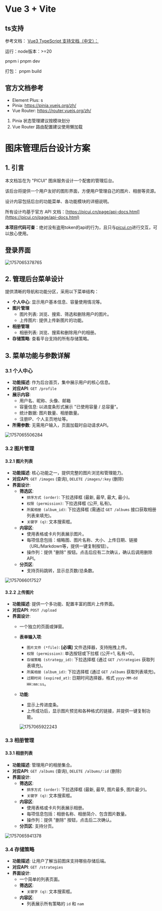 # Vue 3 + Vite

## ts支持

参考文档：
[Vue3 TypeScript 支持文档（中文）：](https://cn.vuejs.org/guide/typescript/overview.html)

运行：node版本：>=20

pnpm i
pnpm dev

打包：
pnpm build

## 官方文档参考

- Element Plus: s
- Pinia: https://pinia.vuejs.org/zh/
- Vue Router: https://router.vuejs.org/zh/

1. Pinia 状态管理建议按模块划分
2. Vue Router 路由配置建议使用懒加载

# 图床管理后台设计方案

## 1. 引言

本文档旨在为 "PICUI" 图床服务设计一个配套的管理后台。

该后台将提供一个用户友好的图形界面，方便用户管理自己的图片、相册等资源。

设计内容包括后台的功能菜单、各功能模块的详细说明。

所有设计均基于官方 API 文档：[https://picui.cn/page/api-docs.html](https://picui.cn/page/api-docs.html)

**本项目代码可查**：绝对没有盗用token的api的行为，且只与[picui.cn](https://picui.cn/api/v1)进行交互，可以放心使用。

## 登录界面

![1757065378765](image/README/1757065378765.png)

## 2. 管理后台菜单设计

提供清晰的导航和功能分区，采用以下菜单结构：

- **个人中心**: 显示用户基本信息、容量使用情况等。
- **图片管理**
  - 图片列表: 浏览、搜索、筛选和删除用户的图片。
  - 上传图片: 提供上传新图片的功能。
- **相册管理**
  - 相册列表: 浏览、搜索和删除用户的相册。
- **存储策略**: 查看平台支持的所有存储策略。

## 3. 菜单功能与参数详解

### 3.1 个人中心

- **功能描述**: 作为后台首页，集中展示用户的核心信息。
- **对应API**: `GET /profile`
- **展示内容**:
  - 用户名、昵称、头像、邮箱
  - 容量信息: 以进度条形式展示 "已使用容量 / 总容量"。
  - 统计数据: 图片数量、相册数量。
  - 注册IP、个人主页地址等。
- **所需参数**: 无需用户输入，页面加载时自动请求API。

![1757065506284](https://file+.vscode-resource.vscode-cdn.net/Users/ebin/code/open_source/free-picture-save/image/README/1757065506284.png)

### 3.2 图片管理

#### 3.2.1 图片列表

- **功能描述**: 核心功能之一，提供完整的图片浏览和管理能力。
- **对应API**: `GET /images` (查询), `DELETE /images/:key` (删除)
- **界面设计**:
  - **筛选区**:
    - `排序方式 (order)`: 下拉选择框 (最新, 最早, 最大, 最小)。
    - `权限 (permission)`: 下拉选择框 (公开, 私有)。
    - `所属相册 (album_id)`: 下拉选择框 (需通过 `GET /albums` 接口获取相册列表来填充)。
    - `关键字 (q)`: 文本搜索框。
  - **内容区**:
    - 使用表格或卡片列表展示图片。
    - 每项信息包括：缩略图、图片名称、大小、上传日期、链接（URL/Markdown等，提供一键复制按钮）。
    - 操作列：提供 "删除" 按钮。点击后应有二次确认，确认后调用删除API。
  - **分页区**:
    - 支持页码跳转，显示总页数/总条数。

![1757066017527](image/README/1757066017527.png)

#### 3.2.2 上传图片

- **功能描述**: 提供一个多功能、配置丰富的图片上传界面。
- **对应API**: `POST /upload`
- **界面设计**:
  - 一个独立的页面或弹窗。
  - **表单输入项**:

    - `图片文件 (*file)`: **[必填]** 文件选择器，支持拖拽上传。
    - `权限 (permission)`: 单选按钮或下拉框 (公开=1, 私有=0)。
    - `存储策略 (strategy_id)`: 下拉选择框 (通过 `GET /strategies` 获取列表填充)。
    - `所属相册 (album_id)`: 下拉选择框 (通过 `GET /albums` 获取列表填充)。
    - `过期时间 (expired_at)`: 日期时间选择器，格式 `yyyy-MM-dd HH:mm:ss`。
  - **功能**:

    - 显示上传进度条。
    - 上传成功后，显示图片预览和各种格式的链接，并提供一键复制功能。

    ![1757065922243](image/README/1757065922243.png)

### 3.3 相册管理

#### 3.3.1 相册列表

- **功能描述**: 管理用户的相册集合。
- **对应API**: `GET /albums` (查询), `DELETE /albums/:id` (删除)
- **界面设计**:
  - **筛选区**:
    - `排序方式 (order)`: 下拉选择框 (最新, 最早, 图片最多, 图片最少)。
    - `关键字 (q)`: 文本搜索框。
  - **内容区**:
    - 使用表格或卡片列表展示相册。
    - 每项信息包括：相册名称、相册简介、包含图片数量。
    - 操作列：提供 "删除" 按钮，点击后二次确认。
  - **分页区**: 支持分页。

![1757065941378](image/README/1757065941378.png)

### 3.4 存储策略

- **功能描述**: 让用户了解当前图床支持哪些存储后端。
- **对应API**: `GET /strategies`
- **界面设计**:
  - 一个简单的列表页面。
  - **筛选区**:
    - `关键字 (q)`: 文本搜索框。
  - **内容区**:
    - 列表展示所有策略的 `id` 和 `nam`
